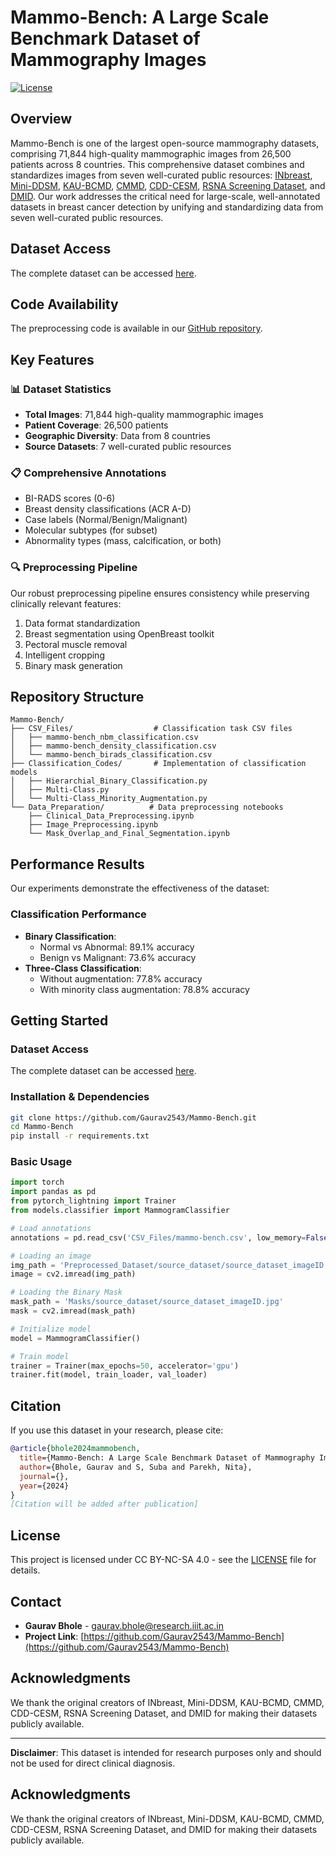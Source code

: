 # Mammo-Bench: A Large Scale Benchmark Dataset of Mammography Images

[![License](https://img.shields.io/badge/License-CC%20BY--NC--SA%204.0-lightgrey.svg)](https://creativecommons.org/licenses/by-nc-sa/4.0/)

## Overview
Mammo-Bench is one of the largest open-source mammography datasets, comprising 71,844 high-quality mammographic images from 26,500 patients across 8 countries. This comprehensive dataset combines and standardizes images from seven well-curated public resources: [INbreast](https://www.kaggle.com/datasets/ramanathansp20/inbreast-dataset), [Mini-DDSM](https://www.kaggle.com/datasets/cheddad/miniddsm2), [KAU-BCMD](https://www.kaggle.com/datasets/asmaasaad/king-abdulaziz-university-mammogram-dataset), [CMMD](https://www.cancerimagingarchive.net/collection/cmmd/), [CDD-CESM](https://www.cancerimagingarchive.net/collection/cdd-cesm/), [RSNA Screening Dataset](https://www.kaggle.com/competitions/rsna-breast-cancer-detection/data), and [DMID](https://figshare.com/articles/dataset/_b_Digital_mammography_Dataset_for_Breast_Cancer_Diagnosis_Research_DMID_b_DMID_rar/24522883). Our work addresses the critical need for large-scale, well-annotated datasets in breast cancer detection by unifying and standardizing data from seven well-curated public resources.

## Dataset Access
The complete dataset can be accessed [here](https://datafoundation.iiit.ac.in/dataset-versions/469a02c0-de8e-4827-bf8c-14003a46b507).

## Code Availability
The preprocessing code is available in our [GitHub repository](https://github.com/Gaurav2543/Mammo-Bench).

## Key Features

### 📊 Dataset Statistics
- **Total Images**: 71,844 high-quality mammographic images
- **Patient Coverage**: 26,500 patients
- **Geographic Diversity**: Data from 8 countries
- **Source Datasets**: 7 well-curated public resources

### 📋 Comprehensive Annotations
- BI-RADS scores (0-6)
- Breast density classifications (ACR A-D)
- Case labels (Normal/Benign/Malignant)
- Molecular subtypes (for subset)
- Abnormality types (mass, calcification, or both)

### 🔍 Preprocessing Pipeline
Our robust preprocessing pipeline ensures consistency while preserving clinically relevant features:
1. Data format standardization
2. Breast segmentation using OpenBreast toolkit
3. Pectoral muscle removal
4. Intelligent cropping
5. Binary mask generation

## Repository Structure
```
Mammo-Bench/
├── CSV_Files/                  # Classification task CSV files
│   ├── mammo-bench_nbm_classification.csv
│   ├── mammo-bench_density_classification.csv
│   └── mammo-bench_birads_classification.csv
├── Classification_Codes/       # Implementation of classification models
│   ├── Hierarchial_Binary_Classification.py
│   ├── Multi-Class.py
│   └── Multi-Class_Minority_Augmentation.py
└── Data_Preparation/          # Data preprocessing notebooks
    ├── Clinical_Data_Preprocessing.ipynb
    ├── Image_Preprocessing.ipynb
    └── Mask_Overlap_and_Final_Segmentation.ipynb
```

## Performance Results
Our experiments demonstrate the effectiveness of the dataset:

### Classification Performance
- **Binary Classification**:
  - Normal vs Abnormal: 89.1% accuracy
  - Benign vs Malignant: 73.6% accuracy
- **Three-Class Classification**:
  - Without augmentation: 77.8% accuracy
  - With minority class augmentation: 78.8% accuracy

## Getting Started

### Dataset Access
The complete dataset can be accessed [here](https://datafoundation.iiit.ac.in/dataset-versions/469a02c0-de8e-4827-bf8c-14003a46b507).

### Installation & Dependencies
```bash
git clone https://github.com/Gaurav2543/Mammo-Bench.git
cd Mammo-Bench
pip install -r requirements.txt
```

### Basic Usage
```python
import torch
import pandas as pd
from pytorch_lightning import Trainer
from models.classifier import MammogramClassifier

# Load annotations
annotations = pd.read_csv('CSV_Files/mammo-bench.csv', low_memory=False)

# Loading an image
img_path = 'Preprocessed_Dataset/source_dataset/source_dataset_imageID.jpg'
image = cv2.imread(img_path)

# Loading the Binary Mask
mask_path = 'Masks/source_dataset/source_dataset_imageID.jpg'
mask = cv2.imread(mask_path)

# Initialize model
model = MammogramClassifier()

# Train model
trainer = Trainer(max_epochs=50, accelerator='gpu')
trainer.fit(model, train_loader, val_loader)
```

## Citation
If you use this dataset in your research, please cite:
```bibtex
@article{bhole2024mammobench,
  title={Mammo-Bench: A Large Scale Benchmark Dataset of Mammography Images},
  author={Bhole, Gaurav and S, Suba and Parekh, Nita},
  journal={},
  year={2024}
}
[Citation will be added after publication]
```

## License
This project is licensed under CC BY-NC-SA 4.0 - see the [LICENSE](LICENSE) file for details.

## Contact
- **Gaurav Bhole** - [gaurav.bhole@research.iiit.ac.in](mailto:gaurav.bhole@research.iiit.ac.in)
- **Project Link**: [https://github.com/Gaurav2543/Mammo-Bench](https://github.com/Gaurav2543/Mammo-Bench)

## Acknowledgments
We thank the original creators of INbreast, Mini-DDSM, KAU-BCMD, CMMD, CDD-CESM, RSNA Screening Dataset, and DMID for making their datasets publicly available.

---
**Disclaimer**: This dataset is intended for research purposes only and should not be used for direct clinical diagnosis.

## Acknowledgments
We thank the original creators of INbreast, Mini-DDSM, KAU-BCMD, CMMD, CDD-CESM, RSNA Screening Dataset, and DMID for making their datasets publicly available.
